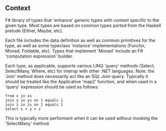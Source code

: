 ## Context

F# library of types that 'enhance' generic types with context specific to the given type. Most types are based on common types ported from the Haskell prelude (Either, Maybe, etc).

Each file includes the data definition as well as common primitives for the type, as well as some typeclass 'instance' implementations (Functor, Monad, Foldable, etc). Types that implement 'Monad' include an F# 'computation expression' builder.

Each type, as applicable, supports various LINQ 'query' methods (Select, SelectMany, Where, etc) for interop with other .NET languages.
Note: the 'Join' method does necessarily act like an SQL Join-query. Typically it should be treated like the Applicative 'map2' function, and when used in a 'query' expression should be used as follows:
```
from x in xs
join y in ys on 1 equals 1
join z in zs on 1 equals 1
select x + y + z
```
This is typically more performant when it can be used without invoking the 'SelectMany' method.